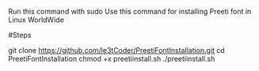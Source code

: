 Run this command with sudo 
Use this command for installing Preeti font in Linux WorldWide

#Steps

git clone https://github.com/le3tCoder/PreetiFontInstallation.git
cd PreetiFontInstallation
chmod +x preetiinstall.sh
./preetiinstall.sh

